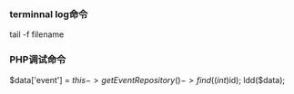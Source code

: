 ### terminnal log命令
tail -f  filename

### PHP调试命令
$data['event'] = $this->getEventRepository()->find((int)$id);
ldd($data);
